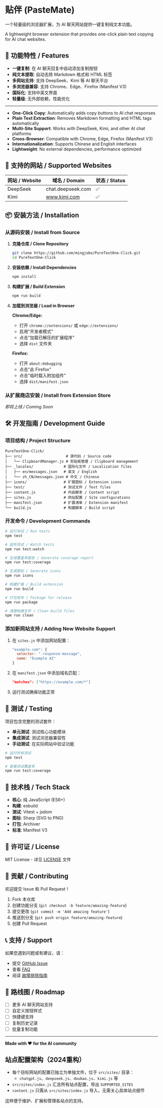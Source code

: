 # 贴伴 (PasteMate)

一个轻量级的浏览器扩展，为 AI 聊天网站提供一键复制纯文本功能。

A lightweight browser extension that provides one-click plain text copying for AI chat websites.

## 🌟 功能特性 / Features

- **一键复制**: 在 AI 聊天回复中自动添加复制按钮
- **纯文本提取**: 自动去除 Markdown 格式和 HTML 标签
- **多网站支持**: 支持 DeepSeek、Kimi 等 AI 聊天平台
- **多浏览器兼容**: 支持 Chrome、Edge、Firefox (Manifest V3)
- **国际化**: 支持中英文界面
- **轻量级**: 无外部依赖，性能优化

---

- **One-Click Copy**: Automatically adds copy buttons to AI chat responses
- **Plain Text Extraction**: Removes Markdown formatting and HTML tags automatically
- **Multi-Site Support**: Works with DeepSeek, Kimi, and other AI chat platforms
- **Cross-Browser**: Compatible with Chrome, Edge, Firefox (Manifest V3)
- **Internationalization**: Supports Chinese and English interfaces
- **Lightweight**: No external dependencies, performance optimized

## 🚀 支持的网站 / Supported Websites

| 网站 / Website | 域名 / Domain | 状态 / Status |
|---|---|---|
| DeepSeek | chat.deepseek.com | ✅ |
| Kimi | www.kimi.com | ✅ |

## 📦 安装方法 / Installation

### 从源码安装 / Install from Source

1. **克隆仓库 / Clone Repository**
   ```bash
   git clone https://github.com/mingjobo/PureTextOne-Click.git
   cd PureTextOne-Click
   ```

2. **安装依赖 / Install Dependencies**
   ```bash
   npm install
   ```

3. **构建扩展 / Build Extension**
   ```bash
   npm run build
   ```

4. **加载到浏览器 / Load in Browser**
   
   **Chrome/Edge:**
   - 打开 `chrome://extensions/` 或 `edge://extensions/`
   - 启用"开发者模式"
   - 点击"加载已解压的扩展程序"
   - 选择 `dist` 文件夹
   
   **Firefox:**
   - 打开 `about:debugging`
   - 点击"此 Firefox"
   - 点击"临时载入附加组件"
   - 选择 `dist/manifest.json`

### 从扩展商店安装 / Install from Extension Store

*即将上线 / Coming Soon*

## 🛠️ 开发指南 / Development Guide

### 项目结构 / Project Structure

```
PureTextOne-Click/
├── src/                    # 源代码 / Source code
│   └── ClipboardManager.js # 剪贴板管理 / Clipboard management
├── _locales/              # 国际化文件 / Localization files
│   ├── en/messages.json   # 英文 / English
│   └── zh_CN/messages.json # 中文 / Chinese
├── icons/                 # 扩展图标 / Extension icons
├── test/                  # 测试文件 / Test files
├── content.js             # 内容脚本 / Content script
├── sites.js               # 网站配置 / Site configurations
├── manifest.json          # 扩展清单 / Extension manifest
└── build.js               # 构建脚本 / Build script
```

### 开发命令 / Development Commands

```bash
# 运行测试 / Run tests
npm test

# 监听测试 / Watch tests
npm run test:watch

# 生成覆盖率报告 / Generate coverage report
npm run test:coverage

# 生成图标 / Generate icons
npm run icons

# 构建扩展 / Build extension
npm run build

# 打包发布 / Package for release
npm run package

# 清理构建文件 / Clean build files
npm run clean
```

### 添加新网站支持 / Adding New Website Support

1. 在 `sites.js` 中添加网站配置：
   ```javascript
   "example.com": {
     selector: ".response-message",
     name: "Example AI"
   }
   ```

2. 在 `manifest.json` 中添加域名匹配：
   ```json
   "matches": ["https://example.com/*"]
   ```

3. 运行测试确保功能正常

## 🧪 测试 / Testing

项目包含完整的测试套件：

- **单元测试**: 测试核心功能模块
- **集成测试**: 测试浏览器兼容性
- **手动测试**: 在实际网站中验证功能

```bash
# 运行所有测试
npm test

# 查看测试覆盖率
npm run test:coverage
```

## 🔧 技术栈 / Tech Stack

- **核心**: 纯 JavaScript (ES6+)
- **构建**: esbuild
- **测试**: Vitest + jsdom
- **图标**: Sharp (SVG to PNG)
- **打包**: Archiver
- **标准**: Manifest V3

## 📄 许可证 / License

MIT License - 详见 [LICENSE](LICENSE) 文件

## 🤝 贡献 / Contributing

欢迎提交 Issue 和 Pull Request！

1. Fork 本仓库
2. 创建功能分支 (`git checkout -b feature/amazing-feature`)
3. 提交更改 (`git commit -m 'Add amazing feature'`)
4. 推送到分支 (`git push origin feature/amazing-feature`)
5. 创建 Pull Request

## 📞 支持 / Support

如果您遇到问题或有建议，请：

- 提交 [GitHub Issue](https://github.com/your-username/PureTextOne-Click/issues)
- 查看 [FAQ](docs/FAQ.md)
- 阅读 [故障排除指南](docs/TROUBLESHOOTING.md)

## 🎯 路线图 / Roadmap

- [ ] 更多 AI 聊天网站支持
- [ ] 自定义按钮样式
- [ ] 快捷键支持
- [ ] 复制历史记录
- [ ] 批量复制功能

---

**Made with ❤️ for the AI community**

## 站点配置架构（2024重构）

- 每个目标网站的配置已独立为单独文件，位于 `src/sites/` 目录：
  - `chatgpt.js`、`deepseek.js`、`doubao.js`、`kimi.js` 等
- `src/sites/index.js` 汇总所有站点配置，导出 `SUPPORTED_SITES`
- `content.js` 只需从 `src/sites/index.js` 导入，无需关心具体站点细节

这样便于维护、扩展和管理各站点的支持。